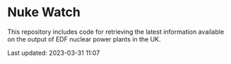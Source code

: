 # Nuke Watch

This repository includes code for retrieving the latest information available on the output of EDF nuclear power plants in the UK.

Last updated: 2023-03-31 11:07